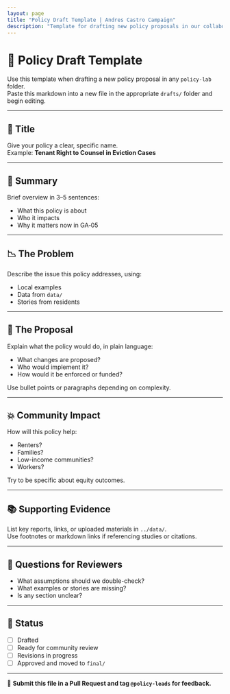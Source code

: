 ```yaml
---
layout: page
title: "Policy Draft Template | Andres Castro Campaign"
description: "Template for drafting new policy proposals in our collaborative policy lab. Structured format for clear, community-centered policy development."
---
```


# 📝 Policy Draft Template

Use this template when drafting a new policy proposal in any `policy-lab` folder.  
Paste this markdown into a new file in the appropriate `drafts/` folder and begin editing.

---

## 🧠 Title

Give your policy a clear, specific name.  
Example: **Tenant Right to Counsel in Eviction Cases**

---

## 🧩 Summary

Brief overview in 3–5 sentences:  
- What this policy is about  
- Who it impacts  
- Why it matters now in GA‑05

---

## 📉 The Problem

Describe the issue this policy addresses, using:
- Local examples
- Data from `data/`
- Stories from residents

---

## 📜 The Proposal

Explain what the policy would do, in plain language:
- What changes are proposed?
- Who would implement it?
- How would it be enforced or funded?

Use bullet points or paragraphs depending on complexity.

---

## 💥 Community Impact

How will this policy help:
- Renters?
- Families?
- Low-income communities?
- Workers?

Try to be specific about equity outcomes.

---

## 📚 Supporting Evidence

List key reports, links, or uploaded materials in `../data/`.  
Use footnotes or markdown links if referencing studies or citations.

---

## 🧭 Questions for Reviewers

- What assumptions should we double-check?
- What examples or stories are missing?
- Is any section unclear?

---

## 📌 Status

- [ ] Drafted
- [ ] Ready for community review
- [ ] Revisions in progress
- [ ] Approved and moved to `final/`

---

📎 **Submit this file in a Pull Request and tag `@policy-leads` for feedback.**
